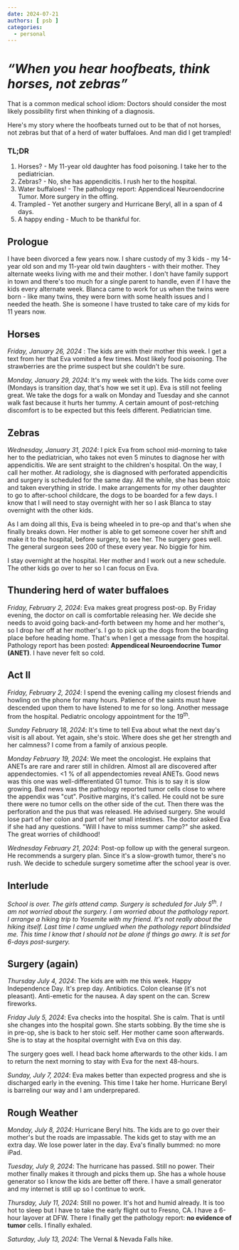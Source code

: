 ```yaml
---
date: 2024-07-21
authors: [ psb ]
categories:
  - personal
---
```


# _&#8220;When you hear hoofbeats, think horses, not zebras&#8221;_

That is a common medical school idiom: Doctors should consider the most likely possibility first when thinking of a
diagnosis.

Here's my story where the hoofbeats turned out to be that of not horses, not zebras but that of a herd of water
buffaloes. And man did I get trampled!

### TL;DR

1. Horses? - My 11-year old daughter has food poisoning. I take her to the pediatrician.
2. Zebras? - No, she has appendicitis. I rush her to the hospital.
3. Water buffaloes! - The pathology report: Appendiceal Neuroendocrine Tumor. More surgery in the offing.
4. Trampled - Yet another surgery and Hurricane Beryl, all in a span of 4 days.
5. A happy ending - Much to be thankful for.

## Prologue

I have been divorced a few years now. I share custody of my 3 kids - my 14-year old son and my 11-year old twin
daughters - with their mother. They alternate weeks living with me and their mother. I don't have family support in town
and there's too much for a single parent to handle, even if I have the kids every alternate week. Blanca came to work
for us when the twins were born - like many twins, they were born with some health issues and I needed the heath. She is
someone I have trusted to take care of my kids for 11 years now.

## Horses

_Friday, January 26, 2024_ : The kids are with their mother this week. I get a text from her that Eva vomited a few
times. Most likely food poisoning. The strawberries are the prime suspect but she couldn't be sure.

_Monday, January 29, 2024_: It's my week with the kids. The kids come over (Mondays is transition day, that's how we set
it up). Eva is still not feeling great. We take the dogs for a walk on Monday and Tuesday and she cannot walk fast
because it hurts her tummy. A certain amount of post-retching discomfort is to be expected but this feels different.
Pediatrician time.

## Zebras

_Wednesday, January 31, 2024_: I pick Eva from school mid-morning to take her to the pediatrician, who takes not even 5
minutes to diagnose her with appendicitis. We are sent straight to the children's hospital. On the way, I call her
mother. At radiology, she is diagnosed with perforated appendicitis and surgery is scheduled for the same day. All the
while, she has been stoic and taken everything in stride. I make arrangements for my other daughter to go to
after-school childcare, the dogs to be boarded for a few days. I know that I will need to stay overnight with her so I
ask Blanca to stay overnight with the other kids.

As I am doing all this, Eva is being wheeled in to pre-op and that's when she finally breaks down.
Her mother is able to get someone cover her shift and make it to the hospital, before surgery, to see her.
The surgery goes well. The general surgeon sees 200 of these every year. No biggie for him.

I stay overnight at the hospital. Her mother and I work out a new schedule. The other kids go over to her so I can focus
on Eva.

## Thundering herd of water buffaloes

_Friday, February 2, 2024_: Eva makes great progress post-op. By Friday evening, the doctor on call is comfortable
releasing her. We decide she needs to avoid going back-and-forth between my home and her mother's, so I drop her off at
her mother's. I go to pick up the dogs from the boarding place before heading home. That's when I get a message from the
hospital. Pathology report has been posted:  **Appendiceal Neuroendocrine Tumor (ANET)**. I have never felt so cold.

## Act II

_Friday, February 2, 2024_: I spend the evening calling my closest friends and howling on the phone for many hours.
Patience of the saints must have descended upon them to have listened to me for so long. Another message from the
hospital. Pediatric oncology appointment for the 19<sup>th</sup>.

_Sunday February 18, 2024_: It's time to tell Eva about what the next day's visit is all about. Yet again, she's stoic.
Where does she get her strength and her calmness? I come from a family of anxious people.

_Monday February 19, 2024_: We meet the oncologist. He explains that ANETs are rare and rarer still in children. Almost
all are discovered after appendectomies. <1 % of all appendectomies reveal ANETs. Good news was this one was
well-differentiated G1 tumor. This is to say it is slow growing. Bad news was the pathology reported tumor cells close
to where the appendix was "cut". Positive margins, it's called. He could not be sure there were no tumor cells on the
other side of the cut. Then there was the perforation and the pus that was released. He advised surgery. She would lose
part of her colon and part of her small intestines. The doctor asked Eva if she had any questions. "Will I have to miss
summer camp?" she asked. The great worries of childhood!

_Wednesday February 21, 2024_: Post-op follow up with the general surgeon. He recommends a surgery plan. Since it's a
slow-growth tumor, there's no rush. We decide to schedule surgery sometime after the school year is over.

## Interlude

_School is over. The girls attend camp. Surgery is scheduled for July 5<sup>th</sup>. 
I am not worried about the surgery. I am worried about the pathology report. 
I arrange a hiking trip to Yosemite with my friend. It's not really about the hiking itself. 
Last time I came unglued when the pathology report blindsided me.
This time I know that I should not be alone if things go awry. 
It is set for 6-days post-surgery._

## Surgery (again)

_Thursday July 4, 2024_: The kids are with me this week. Happy Independence Day. It's prep day. Antibiotics. Colon
cleanse (it's not pleasant). Anti-emetic for the nausea. A day spent on the can. Screw fireworks.

_Friday July 5, 2024_: Eva checks into the hospital. She is calm. That is until she changes into the hospital gown. She
starts sobbing. By the time she is in pre-op, she is back to her stoic self. Her mother came soon afterwards. She is to
stay at the hospital overnight with Eva on this day.

The surgery goes well. I head back home afterwards to the other kids. I am to return the next morning to stay with Eva
for the next 48-hours.

_Sunday, July 7, 2024_: Eva makes better than expected progress and she is discharged early in the evening. This time I
take her home. Hurricane Beryl is barreling our way and I am underprepared.

## Rough Weather

_Monday, July 8, 2024_: Hurricane Beryl hits. The kids are to go over their mother's but the roads are impassable. The
kids get to stay with me an extra day. We lose power later in the day. Eva's finally bummed: no more iPad.

_Tuesday, July 9, 2024_: The hurricane has passed. Still no power. Their mother finally makes it through and picks them
up. She has a whole house generator so I know the kids are better off there. I have a small generator and my internet is
still up so I continue to work.

_Thursday, July 11, 2024_: Still no power. It's hot and humid already. It is too hot to sleep but I have to take the
early flight out to Fresno, CA. I have a 6-hour layover at DFW. There I finally get the pathology report: **no evidence
of tumor** cells. I finally exhaled.

_Saturday, July 13, 2024_: The Vernal & Nevada Falls hike.



